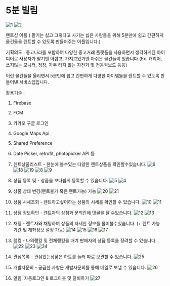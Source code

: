 # 5분 빌림

![1](https://user-images.githubusercontent.com/71608206/108620509-f6753380-746f-11eb-9b7d-7ad768334ed7.PNG)
![2](https://user-images.githubusercontent.com/71608206/108620510-f70dca00-746f-11eb-98ab-4ff20094993a.PNG)

렌트샵 어플 ( 팔기는 싫고 그렇다고 사기는 싫은 사람들을 위해 5분만에 쉽고 간편하게 물건들을 렌트할 수 있도록 만들어주는 어플입니다.)

기획의도 : 중고나라를 포함하여 다양한 중고거래 플랫폼을 사용하면서 생각하게된 아이디어로 사용자가 팔기엔 아깝고, 가지고있기엔 아쉬운 물건들이 있습니다.(Ex. 캐리어, 쓰지않는 모니터, 정장, 자주 타지 않는 자전거 및 전동퀵보드 등등)

이런 물건들을 올리면서 5분만에 쉽고 간편하게 다양한 아이템들을 렌트할 수 있도록 만들어낸 서비스앱입니다. 

활용기술 : 
1. Firebase 
2. FCM
3. 카카오 구글 로그인
4. Google Maps Api
5. Shared Preference 
6. Date Picker, retrofit, photopicker API 등 


1. 렌트상품리스트 - 한눈에 볼수있는 다양한 렌트상품을 확인할수있습니다. 
![6](https://user-images.githubusercontent.com/71608206/108620517-f9702400-746f-11eb-8074-4180a5e9dee8.PNG)
![18](https://user-images.githubusercontent.com/71608206/108625338-c177d980-748d-11eb-9e62-48f86e63034c.PNG)
![19](https://user-images.githubusercontent.com/71608206/108625340-c2a90680-748d-11eb-9a0b-4211fde5a603.PNG)
![8](https://user-images.githubusercontent.com/71608206/108620520-fb39e780-746f-11eb-8058-534f143d6ff4.PNG)
![9](https://user-images.githubusercontent.com/71608206/108620499-f2491600-746f-11eb-8009-133e6a92fe57.PNG)

2. 상품 등록 및  - 상품을 보다쉽게 등록할 수 있습니다. 
![5](https://user-images.githubusercontent.com/71608206/108620514-f83ef700-746f-11eb-921e-cdf73be1a04f.PNG)
![4](https://user-images.githubusercontent.com/71608206/108620513-f7a66080-746f-11eb-8621-3da9eb099431.PNG)

3. 상품 상태 변경(렌트불가 혹은 렌트가능) 가능
![20](https://user-images.githubusercontent.com/71608206/108625572-fc2e4180-748e-11eb-8282-ed18b9b5f5a2.PNG)
![21](https://user-images.githubusercontent.com/71608206/108625563-f59fca00-748e-11eb-9295-af22cb32b92b.PNG)

4. 상품 시세조회 - 렌트하고싶어하는 상품의 시세를 확인할 수 있습니다.
![10](https://user-images.githubusercontent.com/71608206/108620500-f37a4300-746f-11eb-9745-a6534b379642.PNG)
![11](https://user-images.githubusercontent.com/71608206/108620501-f412d980-746f-11eb-925f-001056b14add.PNG)

5. 상점 정보확인 - 렌트자의 상점과 문의란에 댓글을 달 수있습니다.
![12](https://user-images.githubusercontent.com/71608206/108620502-f4ab7000-746f-11eb-8830-9e86b0586a91.PNG)
![13](https://user-images.githubusercontent.com/71608206/108620503-f4ab7000-746f-11eb-96b7-d67a4dd185bd.PNG)

6. 채팅 - 렌트자와 채팅하며 상품의 자세한 정보를 물어볼수있습니다. (+ 렌트 가능 기간 및 계좌정보 설정 가능) 
![14](https://user-images.githubusercontent.com/71608206/108620504-f5440680-746f-11eb-9fb9-1d4862d62feb.PNG)
![15](https://user-images.githubusercontent.com/71608206/108620505-f5dc9d00-746f-11eb-9424-b9c3aec49031.PNG)
![16](https://user-images.githubusercontent.com/71608206/108620506-f5dc9d00-746f-11eb-91ab-cf408f54f1c7.PNG)
![17](https://user-images.githubusercontent.com/71608206/108620508-f6753380-746f-11eb-8116-009dd10a5f97.PNG)

7. 랭킹 - 나의랭킹 및 전체랭킹을 매겨 판매자의 상품 등록을 장려할 수 있습니다.
![22](https://user-images.githubusercontent.com/71608206/108625629-4fa08f80-748f-11eb-9ad2-1ad62c75402e.PNG)
![23](https://user-images.githubusercontent.com/71608206/108625626-4dd6cc00-748f-11eb-93e2-9b7e814ec67e.PNG)
![24](https://user-images.githubusercontent.com/71608206/108625627-4f07f900-748f-11eb-99c6-2917476bb8c6.PNG)

8. 관심목록 - 관심있는상품은 하트를 눌러 따로 보관할 수 있습니다.
![25](https://user-images.githubusercontent.com/71608206/108625650-69da6d80-748f-11eb-8bd9-3c43b50fadb3.PNG)

9. 개발자문의 - 궁금한 사항은 개발자문의를 통해 메일로 보낼 수 있습니다.
![26](https://user-images.githubusercontent.com/71608206/108625731-cb024100-748f-11eb-8f95-33aeae2bcfc1.PNG)

10. 알림, 자동로그인 & 로그아웃 및 탈퇴하기
![27](https://user-images.githubusercontent.com/71608206/108625729-ca69aa80-748f-11eb-80cf-8747420bd902.PNG)
 
